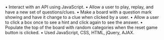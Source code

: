 • Interact with an API using JavaScript.
• Allow a user to play,  replay, and have a new set of questions/clues.
• Make a board with a question mark showing and have it change to a clue when clicked by a user.
• Allow a user to click a box once to see a hint and click again to see the answer.
• Populate the top of the board with random categories when the reset game button is clicked. 
• Used JavaScript, CSS, HTML, jQuery, AJAX.
